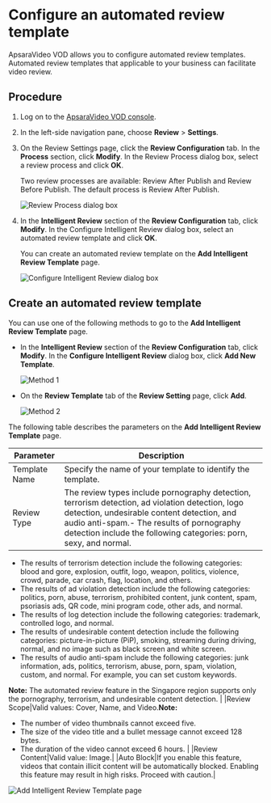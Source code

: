 # Configure an automated review template

ApsaraVideo VOD allows you to configure automated review templates. Automated review templates that applicable to your business can facilitate video review.

## Procedure

1.  Log on to the [ApsaraVideo VOD console](https://vod.console.aliyun.com/).

2.  In the left-side navigation pane, choose **Review** \> **Settings**.

3.  On the Review Settings page, click the **Review Configuration** tab. In the **Process** section, click **Modify**. In the Review Process dialog box, select a review process and click **OK**.

    Two review processes are available: Review After Publish and Review Before Publish. The default process is Review After Publish.

    ![Review Process dialog box](https://static-aliyun-doc.oss-accelerate.aliyuncs.com/assets/img/en-US/5050888061/p173499.png)

4.  In the **Intelligent Review** section of the **Review Configuration** tab, click **Modify**. In the Configure Intelligent Review dialog box, select an automated review template and click **OK**.

    You can create an automated review template on the **Add Intelligent Review Template** page.

    ![Configure Intelligent Review dialog box](https://static-aliyun-doc.oss-accelerate.aliyuncs.com/assets/img/en-US/5050888061/p173515.png)


## Create an automated review template

You can use one of the following methods to go to the **Add Intelligent Review Template** page.

-   In the **Intelligent Review** section of the **Review Configuration** tab, click **Modify**. In the **Configure Intelligent Review** dialog box, click **Add New Template**.

    ![Method 1](https://static-aliyun-doc.oss-accelerate.aliyuncs.com/assets/img/en-US/5050888061/p173529.png)

-   On the **Review Template** tab of the **Review Setting** page, click **Add**.

    ![Method 2](https://static-aliyun-doc.oss-accelerate.aliyuncs.com/assets/img/en-US/5050888061/p173533.png)


The following table describes the parameters on the **Add Intelligent Review Template** page.

|Parameter|Description|
|---------|-----------|
|Template Name|Specify the name of your template to identify the template.|
|Review Type|The review types include pornography detection, terrorism detection, ad violation detection, logo detection, undesirable content detection, and audio anti-spam.-   The results of pornography detection include the following categories: porn, sexy, and normal.
-   The results of terrorism detection include the following categories: blood and gore, explosion, outfit, logo, weapon, politics, violence, crowd, parade, car crash, flag, location, and others.
-   The results of ad violation detection include the following categories: politics, porn, abuse, terrorism, prohibited content, junk content, spam, psoriasis ads, QR code, mini program code, other ads, and normal.
-   The results of log detection include the following categories: trademark, controlled logo, and normal.
-   The results of undesirable content detection include the following categories: picture-in-picture \(PiP\), smoking, streaming during driving, normal, and no image such as black screen and white screen.
-   The results of audio anti-spam include the following categories: junk information, ads, politics, terrorism, abuse, porn, spam, violation, custom, and normal. For example, you can set custom keywords.

**Note:** The automated review feature in the Singapore region supports only the pornography, terrorism, and undesirable content detection. |
|Review Scope|Valid values: Cover, Name, and Video.**Note:**

-   The number of video thumbnails cannot exceed five.
-   The size of the video title and a bullet message cannot exceed 128 bytes.
-   The duration of the video cannot exceed 6 hours. |
|Review Content|Valid value: Image.|
|Auto Block|If you enable this feature, videos that contain illicit content will be automatically blocked. Enabling this feature may result in high risks. Proceed with caution.|

![Add Intelligent Review Template page](https://static-aliyun-doc.oss-accelerate.aliyuncs.com/assets/img/en-US/5050888061/p173645.png)

